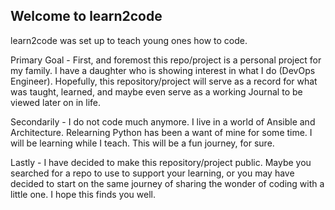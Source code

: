 ## Welcome to learn2code

learn2code was set up to teach young ones how to code. 

Primary Goal - First, and foremost this repo/project is a personal project for my family. I have a daughter who is showing interest in what I do (DevOps Engineer). Hopefully, this repository/project will serve as a record for what was taught, learned, and maybe even serve as a working Journal to be viewed later on in life.

Secondarily - I do not code much anymore. I live in a world of Ansible and Architecture. Relearning Python has been a want of mine for some time. I will be learning while I teach. This will be a fun journey, for sure.

Lastly - I have decided to make this repository/project public. Maybe you searched for a repo to use to support your learning, or you may have decided to start on the same journey of sharing the wonder of coding with a little one. I hope this finds you well.
